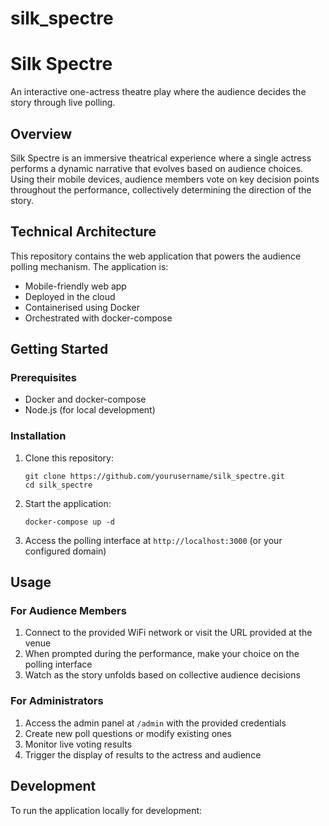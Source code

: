# silk_spectre
# Silk Spectre

An interactive one-actress theatre play where the audience decides the story through live polling.

## Overview

Silk Spectre is an immersive theatrical experience where a single actress performs a dynamic narrative that evolves based on audience choices. Using their mobile devices, audience members vote on key decision points throughout the performance, collectively determining the direction of the story.

## Technical Architecture

This repository contains the web application that powers the audience polling mechanism. The application is:

- Mobile-friendly web app
- Deployed in the cloud
- Containerised using Docker
- Orchestrated with docker-compose

## Getting Started

### Prerequisites

- Docker and docker-compose
- Node.js (for local development)

### Installation

1. Clone this repository:
   ```
   git clone https://github.com/yourusername/silk_spectre.git
   cd silk_spectre
   ```

2. Start the application:
   ```
   docker-compose up -d
   ```

3. Access the polling interface at `http://localhost:3000` (or your configured domain)

## Usage

### For Audience Members

1. Connect to the provided WiFi network or visit the URL provided at the venue
2. When prompted during the performance, make your choice on the polling interface
3. Watch as the story unfolds based on collective audience decisions

### For Administrators

1. Access the admin panel at `/admin` with the provided credentials
2. Create new poll questions or modify existing ones
3. Monitor live voting results
4. Trigger the display of results to the actress and audience

## Development

To run the application locally for development:

